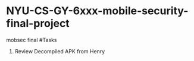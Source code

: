 # NYU-CS-GY-6xxx-mobile-security-final-project
mobsec final
#Tasks
1. Review Decompiled APK from Henry
